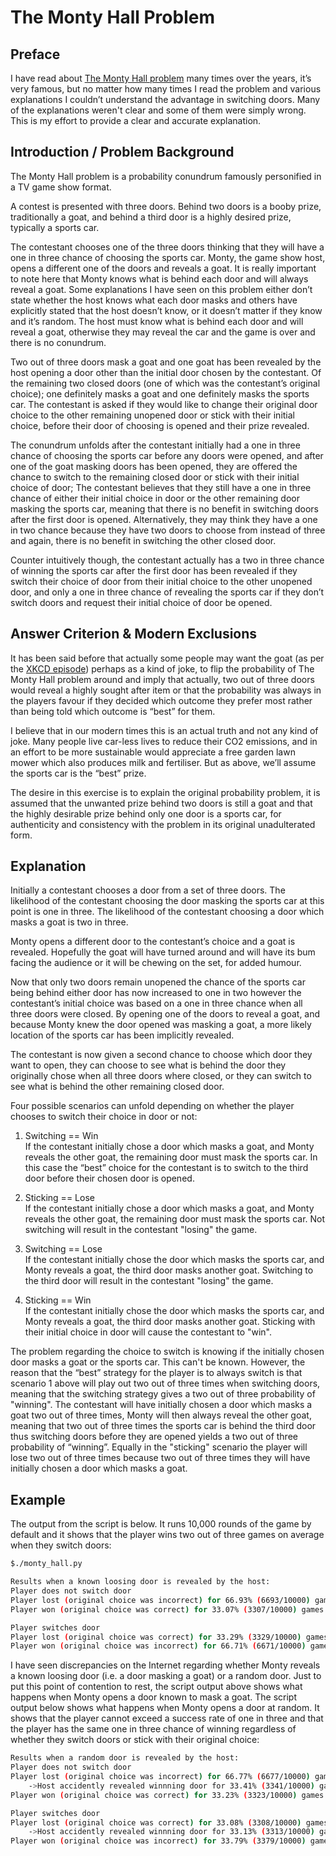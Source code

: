 # The Monty Hall Problem

## Preface
I have read about [The Monty Hall problem](https://en.wikipedia.org/wiki/Monty_Hall_problem) many times over the years, it’s very famous, but no matter how many times I read the problem and various explanations I couldn’t understand the advantage in switching doors. Many of the explanations weren't clear and some of them were simply wrong. This is my effort to provide a clear and accurate explanation.


## Introduction / Problem Background
The Monty Hall problem is a probability conundrum famously personified in a TV game show format.

A contest is presented with three doors. Behind two doors is a booby prize, traditionally a goat, and behind a third door is a highly desired prize, typically a sports car.

The contestant chooses one of the three doors thinking that they will have a one in three chance of choosing the sports car. Monty, the game show host, opens a different one of the doors and reveals a goat. It is really important to note here that Monty knows what is behind each door and will always reveal a goat. Some explanations I have seen on this problem either don’t state whether the host knows what each door masks and others have explicitly stated that the host doesn’t know, or it doesn’t matter if they know and it’s random. The host must know what is behind each door and will reveal a goat, otherwise they may reveal the car and the game is over and there is no conundrum.

Two out of three doors mask a goat and one goat has been revealed by the host opening a door other than the initial door chosen by the contestant. Of the remaining two closed doors (one of which was the contestant’s original choice); one definitely masks a goat and one definitely masks the sports car. The contestant is asked if they would like to change their original door choice to the other remaining unopened door or stick with their initial choice, before their door of choosing is opened and their prize revealed.

The conundrum unfolds after the contestant initially had a one in three chance of choosing the sports car before any doors were opened, and after one of the goat masking doors has been opened, they are offered the chance to switch to the remaining closed door or stick with their initial choice of door; The contestant believes that they still have a one in three chance of either their initial choice in door or the other remaining door masking the sports car, meaning that there is no benefit in switching doors after the first door is opened. Alternatively, they may think they have a one in two chance because they have two doors to choose from instead of three and again, there is no benefit in switching the other closed door.

Counter intuitively though, the contestant actually has a two in three chance of winning the sports car after the first door has been revealed if they switch their choice of door from their initial choice to the other unopened door, and only a one in three chance of revealing the sports car if they don’t switch doors and request their initial choice of door be opened.


## Answer Criterion & Modern Exclusions
It has been said before that actually some people may want the goat (as per the [XKCD episode](https://www.xkcd.com/1282/)) perhaps as a kind of joke, to flip the probability of The Monty Hall problem around and imply that actually, two out of three doors would reveal a highly sought after item or that the probability was always in the players favour if they decided which outcome they prefer most rather than being told which outcome is “best” for them.

I believe that in our modern times this is an actual truth and not any kind of joke. Many people live car-less lives to reduce their CO2 emissions, and in an effort to be more sustainable would appreciate a free garden lawn mower which also produces milk and fertiliser. But as above, we’ll assume the sports car is the “best” prize.

The desire in this exercise is to explain the original probability problem, it is assumed that the unwanted prize behind two doors is still a goat and that the highly desirable prize behind only one door is a sports car, for authenticity and consistency with the problem in its original unadulterated form.

## Explanation
Initially a contestant chooses a door from a set of three doors. The likelihood of the contestant choosing the door masking the sports car at this point is one in three. The likelihood of the contestant choosing a door which masks a goat is two in three.

Monty opens a different door to the contestant’s choice and a goat is revealed. Hopefully the goat will have turned around and will have its bum facing the audience or it will be chewing on the set, for added humour.

Now that only two doors remain unopened the chance of the sports car being behind either door has now increased to one in two however the contestant’s initial choice was based on a one in three chance when all three doors were closed. By opening one of the doors to reveal a goat, and because Monty knew the door opened was masking a goat, a more likely location of the sports car has been implicitly revealed.

The contestant is now given a second chance to choose which door they want to open, they can choose to see what is behind the door they originally chose when all three doors where closed, or they can switch to see what is behind the other remaining closed door.

Four possible scenarios can unfold depending on whether the player chooses to switch their choice in door or not:

1. Switching == Win  
If the contestant initially chose a door which masks a goat, and Monty reveals the other goat, the remaining door must mask the sports car. In this case the “best” choice for the contestant is to switch to the third door before their chosen door is opened.

2. Sticking == Lose  
If the contestant initially chose a door which masks a goat, and Monty reveals the other goat, the remaining door must mask the sports car. Not switching will result in the contestant "losing" the game.

3. Switching == Lose  
If the contestant initially chose the door which masks the sports car, and Monty reveals a goat, the third door masks another goat. Switching to the third door will result in the contestant "losing" the game.

4. Sticking == Win  
If the contestant initially chose the door which masks the sports car, and Monty reveals a goat, the third door masks another goat. Sticking with their initial choice in door will cause the contestant to "win".

The problem regarding the choice to switch is knowing if the initially chosen door masks a goat or the sports car. This can't be known. However, the reason that the “best” strategy for the player is to always switch is that scenario 1 above will play out two out of three times when switching doors, meaning that the switching strategy gives a two out of three probability of "winning". The contestant will have initially chosen a door which masks a goat two out of three times, Monty will then always reveal the other goat, meaning that two out of three times the sports car is behind the third door thus switching doors before they are opened yields a two out of three probability of “winning”. Equally in the "sticking" scenario the player will lose two out of three times because two out of three times they will have initially chosen a door which masks a goat.

## Example
The output from the script is below. It runs 10,000 rounds of the game by default and it shows that the player wins two out of three games on average when they switch doors:
```bash
$./monty_hall.py

Results when a known loosing door is revealed by the host:
Player does not switch door
Player lost (original choice was incorrect) for 66.93% (6693/10000) games
Player won (original choice was correct) for 33.07% (3307/10000) games

Player switches door
Player lost (original choice was correct) for 33.29% (3329/10000) games
Player won (original choice was incorrect) for 66.71% (6671/10000) games
```

I have seen discrepancies on the Internet regarding whether Monty reveals a known loosing door (i.e. a door masking a goat) or a random door. Just to put this point of contention to rest, the script output above shows what happens when Monty opens a door known to mask a goat. The script output below shows what happens when Monty opens a door at random. It shows that the player cannot exceed a success rate of one in three and that the player has the same one in three chance of winning regardless of whether they switch doors or stick with their original choice:
```bash
Results when a random door is revealed by the host:
Player does not switch door
Player lost (original choice was incorrect) for 66.77% (6677/10000) games
	->Host accidently revealed winnning door for 33.41% (3341/10000) games
Player won (original choice was correct) for 33.23% (3323/10000) games

Player switches door
Player lost (original choice was correct) for 33.08% (3308/10000) games
	->Host accidently revealed winnning door for 33.13% (3313/10000) games
Player won (original choice was incorrect) for 33.79% (3379/10000) games
```
